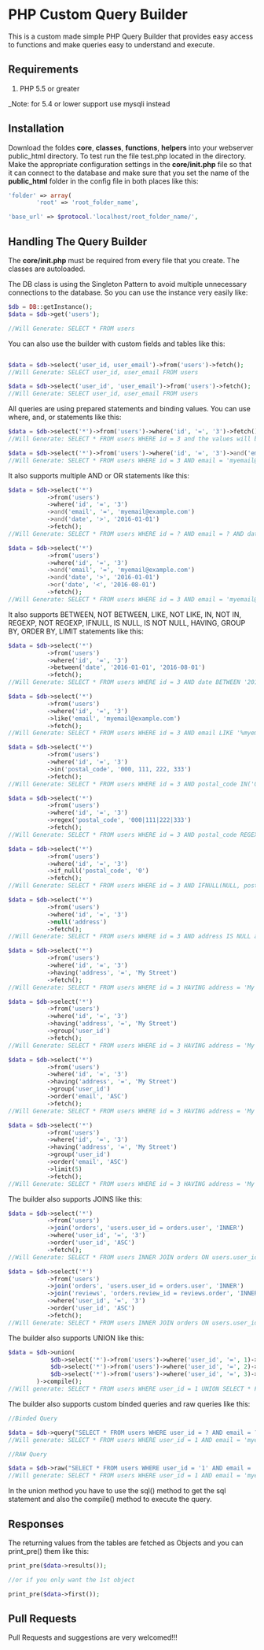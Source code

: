 # PHP Custom Query Builder

This is a custom made simple PHP Query Builder that provides
easy access to functions and make queries easy to understand and execute.

## Requirements

1. PHP 5.5 or greater

_Note: for 5.4 or lower support use mysqli instead

## Installation

Download the foldes **core**, **classes**, **functions**, **helpers** into your webserver public_html directory. To test run the file test.php located in the directory.
Make the appropriate configuration settings in the **core/init.php** file so that it can connect to the database and make sure that you set the name of the **public_html** 
folder in the config file in both places like this:

```php
'folder' => array(
        'root' => 'root_folder_name',

'base_url' => $protocol.'localhost/root_folder_name/',
```

## Handling The Query Builder

The **core/init.php** must be required from every file that you create. The classes are autoloaded.

The DB class is using the Singleton Pattern to avoid multiple unnecessary connections to the database. So you can use the instance very easily like:

```php
$db = DB::getInstance();
$data = $db->get('users');

//Will Generate: SELECT * FROM users
```
You can also use the builder with custom fields and tables like this:

```php

$data = $db->select('user_id, user_email')->from('users')->fetch();
//Will Generate: SELECT user_id, user_email FROM users

$data = $db->select('user_id', 'user_email')->from('users')->fetch();
//Will Generate: SELECT user_id, user_email FROM users
```
All queries are using prepared statements and binding values. You can use where, and, or statements like this:


```php
$data = $db->select('*')->from('users')->where('id', '=', '3')->fetch();
//Will Generate: SELECT * FROM users WHERE id = 3 and the values will be binded

$data = $db->select('*')->from('users')->where('id', '=', '3')->and('email', '=', 'myemail@example.com')->fetch();
//Will Generate: SELECT * FROM users WHERE id = 3 AND email = 'myemail@example.com' and the values will be binded
```

It also supports multiple AND or OR statements like this:

```php
$data = $db->select('*')
           ->from('users')
           ->where('id', '=', '3')
           ->and('email', '=', 'myemail@example.com')
           ->and('date', '>', '2016-01-01')
           ->fetch();
//Will Generate: SELECT * FROM users WHERE id = ? AND email = ? AND date > ? and the values will be binded

$data = $db->select('*')
           ->from('users')
           ->where('id', '=', '3')
           ->and('email', '=', 'myemail@example.com')
           ->and('date', '>', '2016-01-01')
           ->or('date', '<', '2016-08-01')
           ->fetch();
//Will Generate: SELECT * FROM users WHERE id = 3 AND email = 'myemail@example.com' AND date > '2016-01-01' OR date < '2016-08-01' and the values will be binded
```

It also supports BETWEEN, NOT BETWEEN, LIKE, NOT LIKE, IN, NOT IN, REGEXP, NOT REGEXP, IFNULL, IS NULL, IS NOT NULL, HAVING, GROUP BY, ORDER BY, LIMIT statements like this:

```php
$data = $db->select('*')
           ->from('users')
           ->where('id', '=', '3')
           ->between('date', '2016-01-01', '2016-08-01')
           ->fetch();
//Will Generate: SELECT * FROM users WHERE id = 3 AND date BETWEEN '2016-01-01' AND '2016-08-01' and the values will be binded

$data = $db->select('*')
           ->from('users')
           ->where('id', '=', '3')
           ->like('email', 'myemail@example.com')
           ->fetch();
//Will Generate: SELECT * FROM users WHERE id = 3 AND email LIKE '%myemail@example.com%'

$data = $db->select('*')
           ->from('users')
           ->where('id', '=', '3')
           ->in('postal_code', '000, 111, 222, 333')
           ->fetch();
//Will Generate: SELECT * FROM users WHERE id = 3 AND postal_code IN('000, 111, 222, 333') and the values will be binded

$data = $db->select('*')
           ->from('users')
           ->where('id', '=', '3')
           ->regex('postal_code', '000|111|222|333')
           ->fetch();
//Will Generate: SELECT * FROM users WHERE id = 3 AND postal_code REGEXP '000|111|222|333' and the values will be binded

$data = $db->select('*')
           ->from('users')
           ->where('id', '=', '3')
           ->if_null('postal_code', '0')
           ->fetch();
//Will Generate: SELECT * FROM users WHERE id = 3 AND IFNULL(NULL, postal_code = 0) and the values will be binded

$data = $db->select('*')
           ->from('users')
           ->where('id', '=', '3')
           ->null('address')
           ->fetch();
//Will Generate: SELECT * FROM users WHERE id = 3 AND address IS NULL and the values will be binded

$data = $db->select('*')
           ->from('users')
           ->where('id', '=', '3')
           ->having('address', '=', 'My Street')
           ->fetch();
//Will Generate: SELECT * FROM users WHERE id = 3 HAVING address = 'My Street' and the values will be binded

$data = $db->select('*')
           ->from('users')
           ->where('id', '=', '3')
           ->having('address', '=', 'My Street')
           ->group('user_id')
           ->fetch();
//Will Generate: SELECT * FROM users WHERE id = 3 HAVING address = 'My Street' GROUP BY user_id and the values will be binded

$data = $db->select('*')
           ->from('users')
           ->where('id', '=', '3')
           ->having('address', '=', 'My Street')
           ->group('user_id')
           ->order('email', 'ASC')
           ->fetch();
//Will Generate: SELECT * FROM users WHERE id = 3 HAVING address = 'My Street' GROUP BY user_id ORDER BY email ASC and the values will be binded

$data = $db->select('*')
           ->from('users')
           ->where('id', '=', '3')
           ->having('address', '=', 'My Street')
           ->group('user_id')
           ->order('email', 'ASC')
           ->limit(5)
           ->fetch();
//Will Generate: SELECT * FROM users WHERE id = 3 HAVING address = 'My Street' GROUP BY user_id ORDER BY email ASC LIMIT 5,0 and the values will be binded


```

The builder also supports JOINS like this:


```php
$data = $db->select('*')
           ->from('users')
           ->join('orders', 'users.user_id = orders.user', 'INNER')
           ->where('user_id', '=', '3')
           ->order('user_id', 'ASC')
           ->fetch();
//Will Generate: SELECT * FROM users INNER JOIN orders ON users.user_id = orders.user WHERE user_id = 3 ORDER BY user_id ASC and the values will be binded

$data = $db->select('*')
           ->from('users')
           ->join('orders', 'users.user_id = orders.user', 'INNER')
           ->join('reviews', 'orders.review_id = reviews.order', 'INNER')
           ->where('user_id', '=', '3')
           ->order('user_id', 'ASC')
           ->fetch();
//Will Generate: SELECT * FROM users INNER JOIN orders ON users.user_id = orders.user INNER JOIN reviews ON orders.review_id = reviews.order WHERE user_id = 3 ORDER BY user_id ASC and the values will be binded
```
The builder also supports UNION like this:

```php
$data = $db->union(
			$db->select('*')->from('users')->where('user_id', '=', 1)->sql(), 
			$db->select('*')->from('users')->where('user_id', '=', 2)->sql(), 
			$db->select('*')->from('users')->where('user_id', '=', 3)->sql()
		)->compile();
//Will generate: SELECT * FROM users WHERE user_id = 1 UNION SELECT * FROM users WHERE user_id = 2 UNION SELECT * FROM users WHERE user_id = 3
```
The builder also supports custom binded queries and raw queries like this:

```php
//Binded Query

$data = $db->query("SELECT * FROM users WHERE user_id = ? AND email = ?", array(1, 'myemail@example.com'));
//Will generate: SELECT * FROM users WHERE user_id = 1 AND email = 'myemail@example.com'

//RAW Query

$data = $db->raw("SELECT * FROM users WHERE user_id = '1' AND email = 'myemail@example.com' ");
//Will generate: SELECT * FROM users WHERE user_id = 1 AND email = 'myemail@example.com'

```

In the union method you have to use the sql() method to get the sql statement and also the compile() method to execute the query.

## Responses

The returning values from the tables are fetched as Objects and you can print_pre() them like this:

```php
print_pre($data->results());

//or if you only want the 1st object

print_pre($data->first());
```


## Pull Requests

Pull Requests and suggestions are very welcomed!!!
